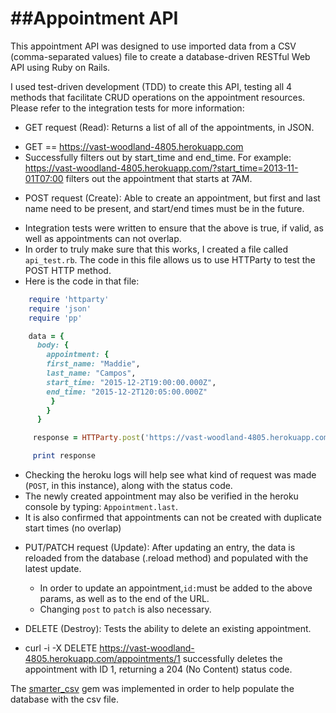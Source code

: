 ##Appointment API
=====================

This appointment API was designed to use imported data from a CSV (comma-separated values) file to create a database-driven RESTful Web API using Ruby on Rails.

I used test-driven development (TDD) to create this API, testing all 4 methods that facilitate CRUD operations on the appointment resources. Please refer to the integration tests for more information:

* GET request (Read): Returns a list of all of the appointments, in JSON.
 - GET == https://vast-woodland-4805.herokuapp.com
 - Successfully filters out by start_time and end_time. 
   For example: https://vast-woodland-4805.herokuapp.com/?start_time=2013-11-01T07:00 filters out the appointment that starts at 7AM.
 
* POST request (Create): Able to create an appointment, but first and last name need to be present, and start/end times must be in the future. 
 - Integration tests were written to ensure that the above is true, if valid, as well as appointments can not overlap.
 - In order to truly make sure that this works, I created a file called ```api_test.rb```. The code in this file allows us to use HTTParty to test the POST HTTP method.
 - Here is the code in that file:
 
```ruby
    require 'httparty'
    require 'json'
    require 'pp'

    data = {
      body: {
        appointment: {
        first_name: "Maddie",
        last_name: "Campos",
        start_time: "2015-12-2T19:00:00.000Z",
        end_time: "2015-12-2T120:05:00.000Z"
         }
        }
      }

     response = HTTParty.post('https://vast-woodland-4805.herokuapp.com/appointments', data)

     print response
 ```
     
  - Checking the heroku logs will help see what kind of request was made (```POST```, in this instance), along with the   status code.
  - The newly created appointment may also be verified in the heroku console by typing: ```Appointment.last```.
  - It is also confirmed that appointments can not be created with duplicate start times (no overlap)
 
* PUT/PATCH request (Update): After updating an entry, the data is reloaded from the database (.reload method) and populated with the latest update.
  - In order to update an appointment,```id:```must be added to the above params, as well as to the end of the URL.
  - Changing ```post``` to ```patch``` is also necessary.

* DELETE (Destroy): Tests the ability to delete an existing appointment.
 - curl -i -X DELETE https://vast-woodland-4805.herokuapp.com/appointments/1 successfully deletes the appointment with ID 1, returning a 204 (No Content) status code.


The [smarter_csv](https://github.com/tilo/smarter_csv) gem was implemented in order to help populate the database with the csv file.





